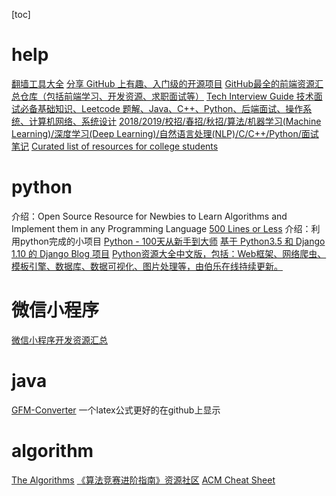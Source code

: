 [toc]

# help
[翻墙工具大全](https://github.com/bannedbook/fanqiang/wiki)
[分享 GitHub 上有趣、入门级的开源项目](https://github.com/521xueweihan/HelloGitHub)
[GitHub最全的前端资源汇总仓库（包括前端学习、开发资源、求职面试等）](https://github.com/helloqingfeng/Awsome-Front-End-learning-resource)
[Tech Interview Guide 技术面试必备基础知识、Leetcode 题解、Java、C++、Python、后端面试、操作系统、计算机网络、系统设计](https://github.com/CyC2018/CS-Notes)
[2018/2019/校招/春招/秋招/算法/机器学习(Machine Learning)/深度学习(Deep Learning)/自然语言处理(NLP)/C/C++/Python/面试笔记](https://github.com/imhuay/Algorithm_Interview_Notes-Chinese)
[Curated list of resources for college students](https://github.com/dipakkr/A-to-Z-Resources-for-Students)

# python 
介绍：Open Source Resource for Newbies to Learn Algorithms and Implement them in any Programming Language
[500 Lines or Less](https://github.com/aosabook/500lines)
介绍：利用python完成的小项目
[Python - 100天从新手到大师](https://github.com/jackfrued/Python-100-Days)
[基于 Python3.5 和 Django 1.10 的 Django Blog 项目](https://github.com/zmrenwu/django-blog-tutorial)
[Python资源大全中文版，包括：Web框架、网络爬虫、模板引擎、数据库、数据可视化、图片处理等，由伯乐在线持续更新。](https://github.com/jobbole/awesome-python-cn)


# 微信小程序
[微信小程序开发资源汇总](https://github.com/justjavac/awesome-wechat-weapp)

# java
[GFM-Converter](https://github.com/CyC2018/GFM-Converter)
一个latex公式更好的在github上显示

# algorithm 
[The Algorithms](https://github.com/TheAlgorithms)
[《算法竞赛进阶指南》资源社区](https://github.com/lydrainbowcat/tedukuri)
[ACM Cheat Sheet](https://github.com/soulmachine/acm-cheat-sheet)